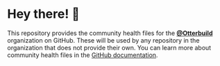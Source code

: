 # Hey there! 👋

This repository provides the community health files for the **[@Otterbuild]**
organization on GitHub. These will be used by any repository in the organization
that does not provide their own. You can learn more about community health files
in the [GitHub documentation].

[@otterbuild]: https://github.com/otterbuild
[github documentation]: https://help.github.com/en/articles/creating-a-default-community-health-file-for-your-organization
